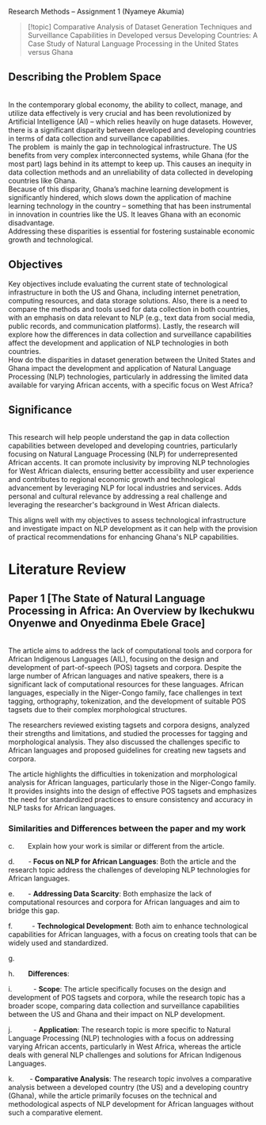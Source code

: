 Research Methods – Assignment 1 (Nyameye Akumia)

>[!topic]
>Comparative Analysis of Dataset Generation Techniques and Surveillance Capabilities in Developed versus Developing Countries: A Case Study of Natural Language Processing in the United States versus Ghana

## Describing the Problem Space
<br>In the contemporary global economy, the ability to collect, manage, and utilize data effectively is very crucial and has been revolutionized by Artificial Intelligence (AI) – which relies heavily on huge datasets. However, there is a significant disparity between developed and developing countries in terms of data collection and surveillance capabilities.
<br>The problem  is mainly the gap in technological infrastructure. The US benefits from very complex interconnected systems, while Ghana (for the most part) lags behind in its attempt to keep up. This causes an inequity in data collection methods and an unreliability of data collected in developing countries like Ghana.
<br>Because of this disparity, Ghana’s machine learning development is significantly hindered, which slows down the application of machine learning technology in the country – something that has been instrumental in innovation in countries like the US. It leaves Ghana with an economic disadvantage.
<br>Addressing these disparities is essential for fostering sustainable economic growth and technological.
## Objectives

Key objectives include evaluating the current state of technological infrastructure in both the US and Ghana, including internet penetration, computing resources, and data storage solutions. Also, there is a need to compare the methods and tools used for data collection in both countries, with an emphasis on data relevant to NLP (e.g., text data from social media, public records, and communication platforms). Lastly, the research will explore how the differences in data collection and surveillance capabilities affect the development and application of NLP technologies in both countries.
<br>How do the disparities in dataset generation between the United States and Ghana impact the development and application of Natural Language Processing (NLP) technologies, particularly in addressing the limited data available for varying African accents, with a specific focus on West Africa?

## Significance
<br>This research will help people understand the gap in data collection capabilities between developed and developing countries, particularly focusing on Natural Language Processing (NLP) for underrepresented African accents. It can promote inclusivity by improving NLP technologies for West African dialects, ensuring better accessibility and user experience and contributes to regional economic growth and technological advancement by leveraging NLP for local industries and services. Adds personal and cultural relevance by addressing a real challenge and leveraging the researcher's background in West African dialects.

This aligns well with my objectives to assess technological infrastructure and investigate impact on NLP development as it can help with the provision of practical recommendations for enhancing Ghana's NLP capabilities.

# Literature Review
## Paper 1 \[The State of Natural Language Processing in Africa: An Overview by Ikechukwu Onyenwe and Onyedinma Ebele Grace]
<br>The article aims to address the lack of computational tools and corpora for African Indigenous Languages (AIL), focusing on the design and development of part-of-speech (POS) tagsets and corpora. Despite the large number of African languages and native speakers, there is a significant lack of computational resources for these languages. African languages, especially in the Niger-Congo family, face challenges in text tagging, orthography, tokenization, and the development of suitable POS tagsets due to their complex morphological structures.

The researchers reviewed existing tagsets and corpora designs, analyzed their strengths and limitations, and studied the processes for tagging and morphological analysis. They also discussed the challenges specific to African languages and proposed guidelines for creating new tagsets and corpora.

The article highlights the difficulties in tokenization and morphological analysis for African languages, particularly those in the Niger-Congo family. It provides insights into the design of effective POS tagsets and emphasizes the need for standardized practices to ensure consistency and accuracy in NLP tasks for African languages.

### Similarities and Differences between the paper and my work
c.       Explain how your work is similar or different from the article.

d.       - **Focus on NLP for African Languages**: Both the article and the research topic address the challenges of developing NLP technologies for African languages.

e.       - **Addressing Data Scarcity**: Both emphasize the lack of computational resources and corpora for African languages and aim to bridge this gap.

f.          - **Technological Development**: Both aim to enhance technological capabilities for African languages, with a focus on creating tools that can be widely used and standardized.

g.         

h.       **Differences**:

i.           - **Scope**: The article specifically focuses on the design and development of POS tagsets and corpora, while the research topic has a broader scope, comparing data collection and surveillance capabilities between the US and Ghana and their impact on NLP development.

j.           - **Application**: The research topic is more specific to Natural Language Processing (NLP) technologies with a focus on addressing varying African accents, particularly in West Africa, whereas the article deals with general NLP challenges and solutions for African Indigenous Languages.

k.        - **Comparative Analysis**: The research topic involves a comparative analysis between a developed country (the US) and a developing country (Ghana), while the article primarily focuses on the technical and methodological aspects of NLP development for African languages without such a comparative element.

